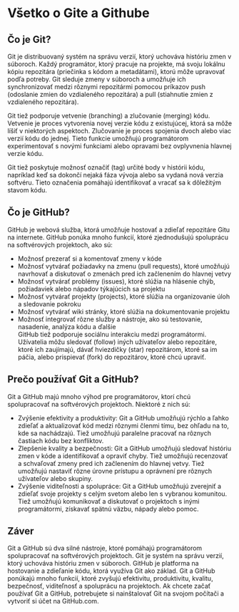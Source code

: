 # Všetko o Gite a Githube
## Čo je Git?
Git je distribuovaný systém na správu verzií, ktorý uchováva históriu zmen v súboroch. Každý programátor, ktorý pracuje na projekte, má svoju lokálnu kópiu repozitára (priečinka s kódom a metadátami), ktorú môže upravovať podľa potreby. Git sleduje zmeny v súboroch a umožňuje ich synchronizovať medzi rôznymi repozitármi pomocou príkazov push (odoslanie zmien do vzdialeného repozitára) a pull (stiahnutie zmien z vzdialeného repozitára).

Git tiež podporuje vetvenie (branching) a zlučovanie (merging) kódu. Vetvenie je proces vytvorenia novej verzie kódu z existujúcej, ktorá sa môže líšiť v niektorých aspektoch. Zlučovanie je proces spojenia dvoch alebo viac verzií kódu do jednej. Tieto funkcie umožňujú programátorom experimentovať s novými funkciami alebo opravami bez ovplyvnenia hlavnej verzie kódu.

Git tiež poskytuje možnosť označiť (tag) určité body v histórii kódu, napríklad keď sa dokončí nejaká fáza vývoja alebo sa vydaná nová verzia softvéru. Tieto označenia pomáhajú identifikovať a vracať sa k dôležitým stavom kódu.
## Čo je GitHub?
GitHub je webová služba, ktorá umožňuje hostovať a zdieľať repozitáre Gitu na internete. GitHub ponúka mnoho funkcií, ktoré zjednodušujú spoluprácu na softvérových projektoch, ako sú:
- Možnosť prezerať si a komentovať zmeny v kóde
- Možnosť vytvárať požiadavky na zmenu (pull requests), ktoré umožňujú navrhovať a diskutovať o zmenách pred ich začlenením do hlavnej vetvy
- Možnosť vytvárať problémy (issues), ktoré slúžia na hlásenie chýb, požiadaviek alebo nápadov týkajúcich sa projektu
- Možnosť vytvárať projekty (projects), ktoré slúžia na organizovanie úloh a sledovanie pokroku
- Možnosť vytvárať wiki stránky, ktoré slúžia na dokumentovanie projektu
- Možnosť integrovať rôzne služby a nástroje, ako sú testovanie, nasadenie, analýza kódu a ďalšie  
GitHub tiež podporuje sociálnu interakciu medzi programátormi. Užívatelia môžu sledovať (follow) iných užívateľov alebo repozitáre, ktoré ich zaujímajú, dávať hviezdičky (star) repozitárom, ktoré sa im páčia, alebo prispievať (fork) do repozitárov, ktoré chcú upraviť.
## Prečo používať Git a GitHub?
Git a GitHub majú mnoho výhod pre programátorov, ktorí chcú spolupracovať na softvérových projektoch. Niektoré z nich sú:
- Zvýšenie efektivity a produktivity: Git a GitHub umožňujú rýchlo a ľahko zdieľať a aktualizovať kód medzi rôznymi členmi tímu, bez ohľadu na to, kde sa nachádzajú. Tiež umožňujú paralelne pracovať na rôznych častiach kódu bez konfliktov.
- Zlepšenie kvality a bezpečnosti: Git a GitHub umožňujú sledovať históriu zmen v kóde a identifikovať a opraviť chyby. Tiež umožňujú recenzovať a schvaľovať zmeny pred ich začlenením do hlavnej vetvy. Tiež umožňujú nastaviť rôzne úrovne prístupu a oprávnení pre rôznych užívateľov alebo skupiny.
- Zvýšenie viditeľnosti a spolupráce: Git a GitHub umožňujú zverejniť a zdieľať svoje projekty s celým svetom alebo len s vybranou komunitou. Tiež umožňujú komunikovať a diskutovať o projektoch s inými programátormi, získavať spätnú väzbu, nápady alebo pomoc.  
## Záver
Git a GitHub sú dva silné nástroje, ktoré pomáhajú programátorom spolupracovať na softvérových projektoch. Git je systém na správu verzií, ktorý uchováva históriu zmen v súboroch. GitHub je platforma na hostovanie a zdieľanie kódu, ktorá využíva Git ako základ. Git a GitHub ponúkajú mnoho funkcií, ktoré zvyšujú efektivitu, produktivitu, kvalitu, bezpečnosť, viditeľnosť a spoluprácu na projektoch. Ak chcete začať používať Git a GitHub, potrebujete si nainštalovať Git na svojom počítači a vytvoriť si účet na GitHub.com.
